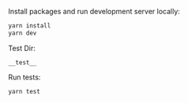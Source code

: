 Install packages and run development server locally:

```bash
yarn install
yarn dev
```

Test Dir:
```
__test__
```

Run tests:
```
yarn test
```
